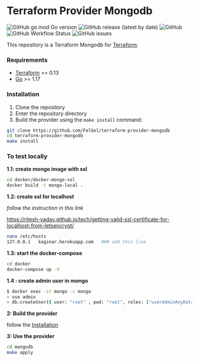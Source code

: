 # Terraform Provider Mongodb
![GitHub go.mod Go version](https://img.shields.io/github/go-mod/go-version/FelGel/terraform-provider-mongodb?logo=go&style=flat-square)
![GitHub release (latest by date)](https://img.shields.io/github/v/release/FelGel/terraform-provider-mongodb?logo=git&style=flat-square)
![GitHub](https://img.shields.io/github/license/FelGel/terraform-provider-mongodb?color=yellow&style=flat-square)
![GitHub Workflow Status](https://img.shields.io/github/workflow/status/FelGel/terraform-provider-mongodb/golangci?logo=github&style=flat-square)
![GitHub issues](https://img.shields.io/github/issues/FelGel/terraform-provider-mongodb?logo=github&style=flat-square)


This repository is a Terraform Mongodb for [Terraform](https://www.terraform.io).

### Requirements

- [Terraform](https://www.terraform.io/downloads.html) >= 0.13
- [Go](https://golang.org/doc/install) >= 1.17

### Installation

1. Clone the repository
1. Enter the repository directory
1. Build the provider using the `make install` command:

````bash
git clone https://github.com/FelGel/terraform-provider-mongodb
cd terraform-provider-mongodb
make install
````

### To test locally 

**1.1: create mongo image  with ssl**


````bash
cd docker/docker-mongo-ssl
docker build -t mongo-local .
````
**1.2: create ssl for localhost**


*follow the instruction in this link*

https://ritesh-yadav.github.io/tech/getting-valid-ssl-certificate-for-localhost-from-letsencrypt/


````bash
nano /etc/hosts
127.0.0.1   kaginar.herokuapp.com   ### add this line 
````


**1.3: start the docker-compose**
````bash
cd docker
docker-compose up -d
````
**1.4 : create admin user in mongo**

````bash
$ docker exec -it mongo -c mongo
> use admin
> db.createUser({ user: "root" , pwd: "root", roles: ["userAdminAnyDatabase", "dbAdminAnyDatabase", "readWriteAnyDatabase"]})
````
**2: Build the provider**

follow the [Installation](#Installation)

**3: Use the provider**

````bash
cd mongodb
make apply
````
